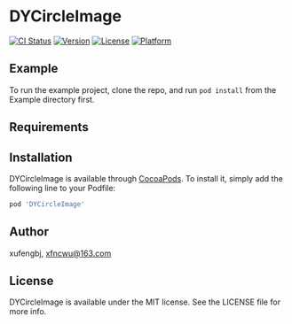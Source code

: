 # DYCircleImage

[![CI Status](https://img.shields.io/travis/xufengbj/DYCircleImage.svg?style=flat)](https://travis-ci.org/xufengbj/DYCircleImage)
[![Version](https://img.shields.io/cocoapods/v/DYCircleImage.svg?style=flat)](https://cocoapods.org/pods/DYCircleImage)
[![License](https://img.shields.io/cocoapods/l/DYCircleImage.svg?style=flat)](https://cocoapods.org/pods/DYCircleImage)
[![Platform](https://img.shields.io/cocoapods/p/DYCircleImage.svg?style=flat)](https://cocoapods.org/pods/DYCircleImage)

## Example

To run the example project, clone the repo, and run `pod install` from the Example directory first.

## Requirements

## Installation

DYCircleImage is available through [CocoaPods](https://cocoapods.org). To install
it, simply add the following line to your Podfile:

```ruby
pod 'DYCircleImage'
```

## Author

xufengbj, xfncwu@163.com

## License

DYCircleImage is available under the MIT license. See the LICENSE file for more info.
